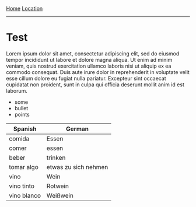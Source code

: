 [Home](./index)  [Location](./location)
___
# Test

Lorem ipsum dolor sit amet, consectetur adipiscing elit, sed do eiusmod tempor incididunt ut labore et dolore magna aliqua. Ut enim ad minim veniam, quis nostrud exercitation ullamco laboris nisi ut aliquip ex ea commodo consequat. Duis aute irure dolor in reprehenderit in voluptate velit esse cillum dolore eu fugiat nulla pariatur. Excepteur sint occaecat cupidatat non proident, sunt in culpa qui officia deserunt mollit anim id est laborum.

* some
* bullet 
* points

| Spanish        | German           
| ------------- |-------------|
| comida      | Essen |
| comer      | essen  |
| beber | trinken |
| tomar algo | etwas zu sich nehmen |
| vino | Wein |
| vino tinto | Rotwein |
| vino blanco | Weißwein |

